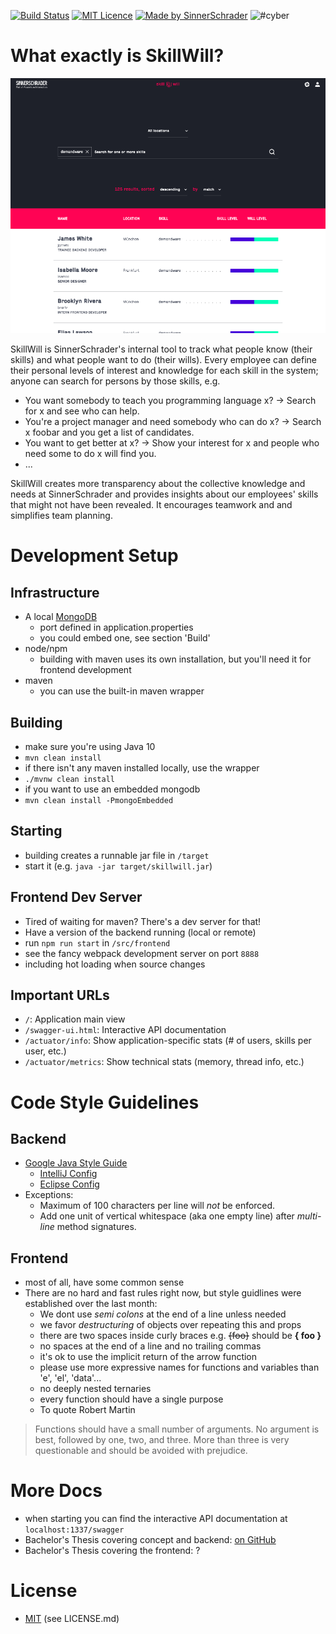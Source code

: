 
[![Build Status](https://travis-ci.org/sinnerschrader/SkillWill.svg?branch=travis_openjdk9)](https://travis-ci.org/sinnerschrader/SkillWill)
[![MIT Licence](https://badges.frapsoft.com/os/mit/mit.svg?v=103)](https://opensource.org/licenses/mit-license.php)
[![Made by SinnerSchrader](https://img.shields.io/badge/made%20by-SinnerSchrader-orange.svg?style=flat-square)](https://sinnerschrader.com/)
![#cyber](https://img.shields.io/badge/contains-cyber-yellow.svg)



# What exactly is SkillWill?

![screenshot](screenshot.png)

SkillWill is SinnerSchrader's internal tool to track what people know (their skills) and what people want to do (their wills).
Every employee can define their personal levels of interest and knowledge for each skill in the system; anyone can search for persons by those skills, e.g.
* You want somebody to teach you programming language x? → Search for x and see who can help.
* You're a project manager and need somebody who can do x? → Search x foobar and you get a list of candidates.
* You want to get better at x? → Show your interest for x and people who need some to do x will find you.
* ...

SkillWill creates more transparency about the collective knowledge and needs at SinnerSchrader and provides insights about our employees' skills that might not have been revealed. It encourages teamwork and and simplifies team planning.


# Development Setup

## Infrastructure
* A local [MongoDB](https://www.mongodb.com/)
  * port defined in application.properties
  * you could embed one, see section 'Build'
* node/npm
  * building with maven uses its own installation, but you'll need it for frontend development
* maven
  * you can use the built-in maven wrapper

## Building
* make sure you're using Java 10 
* ```mvn clean install```
* if there isn't any maven installed locally, use the wrapper
 * ```./mvnw clean install```
* if you want to use an embedded mongodb
 * ```mvn clean install -PmongoEmbedded```

## Starting
* building creates a runnable jar file in ```/target```
* start it (e.g. ```java -jar target/skillwill.jar```)

## Frontend Dev Server
* Tired of waiting for maven? There's a dev server for that!
* Have a version of the backend running (local or remote)
* run ```npm run start``` in ```/src/frontend```
* see the fancy webpack development server on port ```8888```
* including hot loading when source changes

## Important URLs
* `/`: Application main view
* `/swagger-ui.html`: Interactive API documentation
* `/actuator/info`: Show application-specific stats (# of users, skills per user, etc.)
* `/actuator/metrics`: Show technical stats (memory, thread info, etc.)



# Code Style Guidelines

## Backend
* [Google Java Style Guide](https://google.github.io/styleguide/javaguide.html)
  * [IntelliJ Config](https://github.com/google/styleguide/blob/gh-pages/intellij-java-google-style.xml)
  * [Eclipse Config](https://github.com/google/styleguide/blob/gh-pages/eclipse-java-google-style.xml)
* Exceptions:
  * Maximum of 100 characters per line will _not_ be enforced.
  * Add one unit of vertical whitespace (aka one empty line) after _multi-line_ method signatures.

## Frontend
* most of all, have some common sense
* There are no hard and fast rules right now, but style guidlines were established over the last month:
  * We dont use *semi colons* at the end of a line unless needed
  * we favor *destructuring* of objects over repeating this and props
  * there are two spaces inside curly braces e.g. ~~{foo}~~ should be **{ foo }**
  * no spaces at the end of a line and no trailing commas
  * it's ok to use the implicit return of the arrow function
  * please use more expressive names for functions and variables than 'e', 'el', 'data'...
  * no deeply nested ternaries
  * every function should have a single purpose
  * To quote Robert Martin

> Functions should have a small number of arguments. No argument is best, followed by one, two, and three. More than three is very questionable and should be avoided with prejudice.



# More Docs
* when starting you can find the interactive API documentation at ```localhost:1337/swagger```
* Bachelor's Thesis covering concept and backend: [on GitHub](https://github.com/t0rbn/BSc)
* Bachelor's Thesis covering the frontend: ?


# License
* [MIT](https://opensource.org/licenses/MIT) (see LICENSE.md)
